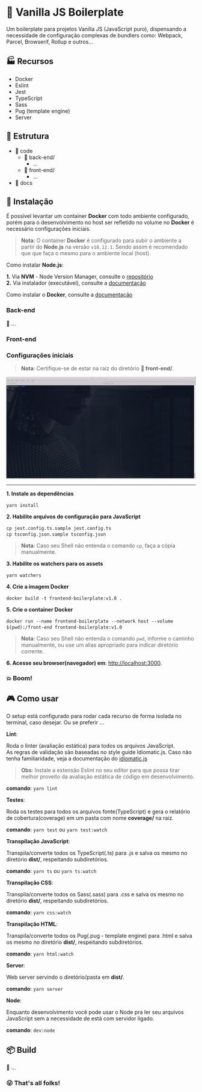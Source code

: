 # :icecream: Vanilla JS Boilerplate

Um boilerplate para projetos Vanilla JS (JavaScript puro), dispensando a necessidade de configuração complexas de bundlers como: Webpack, Parcel, Browserif, Rollup e outros...

## :factory: Recursos

* Docker
* Eslint
* Jest
* TypeScript
* Sass
* Pug (template engine)
* Server

## :file_folder: Estrutura

* :file_folder: code
    * :open_file_folder: back-end/
        * ...
    * :open_file_folder: front-end/
        * ...
* :file_folder: docs

## :electric_plug: Instalação

É possível levantar um container **Docker** com todo ambiente configurado, porém para o desenvolvimento no host ser refletido no volume no **Docker** é necessário configurações iniciais.   

> __Nota__: O container **Docker**  é configurado para subir o ambiente a partir do **Node.js** na versão `v18.12.1`. Sendo assim é recomendado que que faça o mesmo para o ambiente local (host).

Como instalar **Node.js**:   

__1.__ Via **NVM** - Node Version Manager, consulte o [repositório](https://github.com/nvm-sh/nvm)   
__2.__ Via instalador (executável), consulte a [documentação](https://nodejs.org/en/download)
 
Como instalar o **Docker**, consulte a [documentação](https://docs.docker.com/get-docker)

### Back-end

:construction: ...
### Front-end

### Configurações iniciais

> **Nota**: 
Certifique-se de estar na raiz do diretório **:open_file_folder: front-end/**. 

<div align="center">
    <img src="assets/preview-install.gif" title="preview of install" alt="preview of install">
</div>

---

__1. Instale as dependências__

```
yarn install
```

__2. Habilite arquivos de configuração para JavaScript__   

```
cp jest.config.ts.sample jest.config.ts
cp tsconfig.json.sample tsconfig.json
```

> __Nota__:
Caso seu Shell não entenda o comando `cp`, faça a cópia manualmente. 

__3. Habilite os watchers para os assets__

```
yarn watchers
```

__4. Crie a imagem Docker__


```
docker build -t frontend-boilerplate:v1.0 .
```

__5. Crie o container Docker__

```
docker run --name frontend-boilerplate --network host --volume $(pwd):/front-end frontend-boilerplate:v1.0
```

> __Nota__: 
Caso seu Shell não entenda o comando `pwd`, informe o caminho manualmente, ou use um alias apropriado para indicar diretório corrente.

__6. Acesse seu browser(navegador) em__: [http://localhost:3000](http://localhost:3000).

### :boom: Boom!

## :video_game: Como usar

O setup está configurado para rodar cada recurso de forma isolada no terminal, caso desejar. Ou se preferir ...

__Lint__:

Roda o linter (avaliação estática) para todos os arquivos JavaScript.   
As regras de validação são baseadas no style guide Idiomatic.js. Caso não tenha familiaridade, veja a documentação do [idiomatic.js](https://github.com/rwaldron/idiomatic.js)

> __Obs__: Instale a extensão Eslint no seu editor para que possa tirar melhor proveito da avaliação estática de código em desenvolvimento.

__comando__: `yarn lint`   

__Testes__:

Roda os testes para todos os arquivos fonte(TypeScript) e gera o relatório de cobertura(coverage) em um pasta com nome **coverage/** na raiz.

__comando__: `yarn test` ou `yarn test:watch`   

__Transpilação JavaScript__:

Transpila/converte todos os TypeScript(.ts) para .js e salva os mesmo no diretório **dist/**, respeitando subdiretórios.

__comando__: `yarn ts` ou `yarn ts:watch`   

__Transpilação CSS__:

Transpila/converte todos os Sass(.sass) para .css e salva os mesmo no diretório **dist/**, respeitando subdiretórios.

__comando__: `yarn css:watch`   

__Transpilação HTML__:

Transpila/converte todos os Pug(.pug - template engine) para .html e salva os mesmo no diretório **dist/**, respeitando subdiretórios.

__comando__: `yarn html:watch`     

__Server__:

Web server servindo o diretório/pasta em **dist/**.

__comando__: `yarn server`

__Node__:

Enquanto desenvolvimento você pode usar o Node pra ler seu arquivos JavaScript sem a necessidade de está com servidor ligado.

__comando__: `dev:node`   


## :package: Build

:construction: ...

### :stuck_out_tongue_winking_eye: That's all folks!
